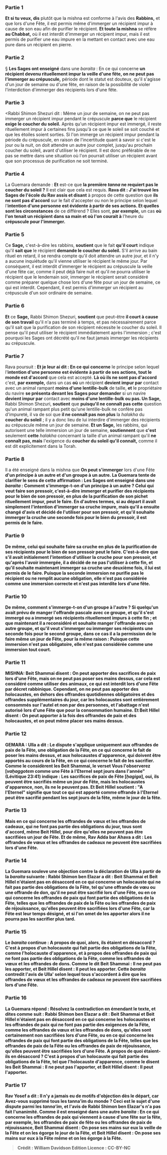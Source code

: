 
### Partie 1
<b>Et si tu veux, dis</b> plutôt que la mishna est conforme à l'avis des <b>Rabbins,</b> et que lors d'une Fête, il est permis même d'immerger un récipient impur à cause de son eau afin de purifier le récipient. <b>Et toute la mishna</b> se réfère <b>au Chabbat,</b> où il est interdit d'immerger un récipient impur, mais il est permis de purifier une eau impure en la mettant en contact avec une eau pure dans un récipient en pierre.

### Partie 2
§ <b>Les Sages ont enseigné</b> dans une <i>baraita</i> : En ce qui concerne <b>un récipient devenu rituellement impur la veille d'une fête, on ne peut pas l'immerger au crépuscule,</b> période dont le statut est douteux, qu'il s'agisse d'un jour de semaine ou d'une fête, en raison de la possibilité de violer l'interdiction d'immerger des récipients lors d'une fête.

### Partie 3
<Rabbi Shimon Shezuri dit : Même un jour de semaine, on ne peut pas immerger</b> un récipient impur pendant le crépuscule <b>parce que</b> le récipient <b>exige le coucher du soleil.</b> Après qu'un récipient impur est immergé, il reste rituellement impur à certaines fins jusqu'à ce que le soleil se soit couché et que les étoiles soient sorties. Si l'on immerge un récipient impur pendant la période du crépuscule, en raison de l'incertitude quant à savoir si c'est le jour ou la nuit, on doit attendre un autre jour complet, jusqu'au prochain coucher du soleil, avant d'utiliser le récipient. Il est donc préférable de ne pas se mettre dans une situation où l'on pourrait utiliser un récipient avant que son processus de purification ne soit terminé.

### Partie 4
La Guemara demande : <b>Et</b> est-ce que <b>la première <i>tanna</i> ne requiert pas le coucher du soleil ?</b> Il est clair que cela est requis. <b>Rava dit : J'ai trouvé les Sages de l'école du Rav assis et disant</b> à propos de cette question que <b>ils ne sont pas d'accord</b> sur le fait d'accepter ou non le principe selon lequel l'<b>intention d'une personne est évidente à partir de ses actions. Et quelles sont les circonstances</b> de ce différend ? Elles sont, <b>par exemple,</b> un cas <b>où l'on tenait un récipient dans sa main et où l'on courait à</b> l'heure du <b>crépuscule pour l'immerger.</b>

### Partie 5
Ce <b>Sage,</b> c'est-à-dire les rabbins, <b>soutient</b> que le fait <b>qu'il court</b> indique qu'il <b>sait que</b> le récipient <b>demande le coucher du soleil.</b> S'il arrive au bain rituel en retard, il se rendra compte qu'il doit attendre un autre jour, et il n'y a aucune inquiétude qu'il vienne utiliser le récipient le même jour. Par conséquent, il est interdit d'immerger le récipient au crépuscule la veille d'une fête car, comme il peut déjà faire nuit et qu'il ne pourra utiliser le récipient que le lendemain soir, immerger le récipient serait considéré comme préparer quelque chose lors d'une fête pour un jour de semaine, ce qui est interdit. Cependant, il est permis d'immerger un récipient au crépuscule d'un soir ordinaire de semaine.

### Partie 6
<b>Et</b> ce <b>Sage,</b> Rabbi Shimon Shezuri, <b>soutient</b> que peut-être <b>il court à cause de son travail</b> qu'il n'a pas terminé à temps, et pas nécessairement parce qu'il sait que la purification de son récipient nécessite le coucher du soleil. Il pense qu'il peut utiliser le récipient immédiatement après l'immersion ; c'est pourquoi les Sages ont décrété qu'il ne faut jamais immerger les récipients au crépuscule.

### Partie 7
Rava poursuit : <b>Et je leur ai dit : En ce qui concerne</b> le principe selon lequel l'<b>intention d'une personne est évidente à partir de ses actions, tout le monde est d'accord</b> que cela est accepté. <b>Là où ils ne sont pas d'accord</b> c'est, <b>par exemple,</b> dans un cas <b>où</b> un récipient <b>devient impur par</b> contact avec un animal rampant <b>moins d'une lentille-bulk</b> de taille, <b>et</b> le propriétaire du navire <b>se présenta devant les Sages pour demander</b> si un navire <b>devient impur par</b> contact avec <b>moins d'une lentille-bulk ou pas. Un Sage,</b> Rabbi Shimon Shezuri, <b>soutient</b> que <b>puisqu'il ne connaît pas cette</b> question qu'un animal rampant plus petit qu'une lentille-bulk ne confère pas d'impureté, il va de soi que <b>il ne connaît pas non plus</b> la <i>halakha</i> du <b>coucher du soleil</b> ; il y a donc lieu de lui interdire d'immerger des récipients au crépuscule même un jour de semaine. <b>Et un Sage,</b> les rabbins, qui autorisent une telle immersion un jour de semaine, <b>soutiennent</b> que <b>c'est</b> seulement <b>cette</b> <i>halakha</i> concernant la taille d'un animal rampant qu'il <b>ne connaît pas, mais</b> l'exigence du <b>coucher du soleil qu'il connaît,</b> comme il est dit explicitement dans la Torah.

### Partie 8
Il a été enseigné dans la mishna que <b>On peut s'immerger</b> lors d'une Fête <b>d'un <b>principe à un autre</b> et d'un groupe à un autre. La Guemara tente de clarifier le sens de cette affirmation : <b>Les Sages ont enseigné</b> dans une <i>baraita</i> : <b>Comment</b> s'immerge-t-on <b>d'un <b>principe à un autre</b> ? Celui qui veut faire son pressoir,</b> c'est-à-dire immerger et purifier des récipients pour le bien de son pressoir, <b>en plus</b> de la purification de <b>son</b> <b>pichet rituellement impur,</b> peut le faire. En d'autres termes, si au départ il avait simplement l'intention d'immerger sa cruche impure, mais qu'il a ensuite changé d'avis et décidé de l'utiliser pour son pressoir, et qu'il souhaite immerger la cruche une seconde fois pour le bien du pressoir, il est permis de le faire.

### Partie 9
De même, celui qui souhaite faire <b>sa cruche en plus</b> de la purification de ses récipients pour le bien de <b>son pressoir peut le faire</b>. C'est-à-dire que s'il avait initialement l'intention d'utiliser la cruche pour son pressoir, et qu'après l'avoir immergée, il a décidé de ne pas l'utiliser à cette fin, et qu'il souhaite maintenant immerger sa cruche une deuxième fois, il lui est permis de le faire. Puisque la seconde immersion ne purifie pas le récipient ou ne remplit aucune obligation, elle n'est pas considérée comme une immersion correcte et n'est pas interdite lors d'une fête.

### Partie 10
De même, <b>comment</b> s'immerge-t-on <b>d'un groupe à l'autre ? </b> Si quelqu'un <b>avait prévu</b> de <b>manger</b> l'offrande pascale <b>avec ce groupe,</b> et qu'il s'est immergé ou a immergé ses récipients rituellement impurs à cette fin ; et que maintenant il a reconsidéré <b>et souhaite manger</b> l'offrande <b>avec un autre groupe,</b> et qu'il veut s'immerger ou immerger ses récipients une seconde fois pour le second groupe, dans ce cas <b>il a la permission</b> de le faire même un jour de Fête, pour la même raison : Puisque cette immersion n'est pas obligatoire, elle n'est pas considérée comme une immersion tout court.

### Partie 11
<strong>MISHNA:</strong> <b>Beit Shammai disent : On peut apporter des sacrifices de paix</b> lors d'une Fête, <b>mais on ne peut pas poser</b> ses <b>mains dessus,</b> car cela est considéré comme utiliser des animaux, ce qui est interdit lors d'une Fête par décret rabbinique. <b>Cependant, on ne peut pas</b> apporter des <b>holocaustes,</b> en dehors des offrandes quotidiennes obligatoires et des offrandes supplémentaires du jour, car les holocaustes sont entièrement consommés sur l'autel et non par des personnes, et l'abattage n'est autorisé lors d'une Fête que pour la consommation humaine. <b>Et Beit Hillel disent : On peut apporter</b> à la fois des <b>offrandes de paix et des holocaustes, et on peut</b> même <b>placer</b> ses <b>mains dessus.</b>

### Partie 12
<strong>GEMARA :</strong> <b>Ulla a dit :</b> Le <b>dispute</b> s'applique uniquement <b>aux offrandes de paix de la Fête,</b> une obligation de la Fête, <b>en ce qui concerne le fait de poser les mains</b> dessus, <b>et aux holocaustes d'apparence,</b> qui doivent être apportés au cours de la Fête, <b>en ce qui concerne le fait de les sacrifier</b>. Comme le considèrent les <b>Beit Shammai</b>, le verset <b>Vous l'observerez [<i>vaḥaggotem</i> comme une Fête à l'Eternel</b> sept jours dans l'année" (Lévitique 23:41) indique : <b>Les sacrifices de paix de Fête [<i>ḥagiga</i>], oui,</b> ils peuvent être sacrifiés même un jour de Fête, mais <b>les holocaustes d'apparence, non,</b> ils ne le peuvent pas. <b>Et Beit Hillel soutient : "A l'Eternel" signifie que tout ce qui est apporté comme offrande à l'Eternel peut être sacrifié pendant les sept jours de la fête, même le jour de la fête.

### Partie 13
<b>Mais</b> en ce qui concerne les <b>offrandes de vœux</b> <b>et les offrandes de cadeaux,</b> qui ne font pas partie des obligations du jour, <b>tous sont d'accord,</b> même Beit Hillel, pour dire qu'elles <b>ne peuvent pas être sacrifiées un jour de Fête. Et de même, Rav Adda bar Ahava a dit : Les offrandes de vœux</b> et les offrandes de cadeaux ne peuvent être sacrifiées lors d'une Fête.</b>

### Partie 14
La Guemara <b>souleve une objection</b> contre la déclaration de Ulla à partir de la <i>baraita</i> suivante : <b>Rabbi Shimon ben Elazar a dit : Beit Shammai et Beit Hillel n'étaient pas en désaccord en ce qui concerne un holocauste qui ne fait pas</b> partie des obligations <b>de la Fête,</b> tel qu'une offrande de vœu ou une offrande de don, <b>qu'il ne peut être sacrifié lors d'une Fête, ou en ce qui concerne les offrandes de paix qui font</b> partie <b>des obligations de la Fête</b>, telles que les offrandes de paix de la Fête ou les offrandes de paix de réjouissance, <b>qu'elles peuvent être sacrifiées lors d'une Fête,</b> car la Fête est leur temps désigné, et si l'on omet de les apporter alors il ne pourra pas les sacrifier plus tard.

### Partie 15
Le <i>baraita</i> continue : <b>A propos de quoi,</b> alors, <b>ils étaient en désaccord ?</b> C'est <b>à propos d'un holocauste qui fait</b> partie <b>des obligations de la Fête</b>, comme l'holocauste d'apparence, <b>et à propos des offrandes de paix qui ne font pas</b> partie <b>des obligations de la Fête</b>, comme les offrandes de vœux et les offrandes de dons. <b>Comme le dit Beit Shammai : Il ne peut pas les apporter</b>, <b>et Beit Hillel disent : Il peut les apporter</b>. Cette <i>baraita</i> contredit l'avis de Ulla' selon lequel tous s'accordent à dire que les offrandes de vœux et les offrandes de cadeaux ne peuvent être sacrifiées lors d'une Fête.

### Partie 16
La Guemara répond : <b>Résolvez</b> la contradiction en émendant le texte, <b>et dites comme suit : Rabbi Shimon ben Elazar a dit : Beit Shammai et Beit Hillel n'étaient pas en désaccord en ce qui concerne les holocaustes et les offrandes de paix qui ne font pas</b> partie des exigences <b>de la Fête,</b> comme les offrandes de vœux et les offrandes de dons, <b>qu'elles sont</b> certainement <b>non sacrifiées lors d'une Fête, ou en ce qui concerne les offrandes de paix qui font</b> partie <b>des obligations de la Fête</b>, telles que les offrandes de paix de la Fête ou les offrandes de paix de réjouissance, <b>qu'elles peuvent être sacrifiées lors d'une Fête. A propos de quoi étaient-ils en désaccord ? </b> C'est <b>à propos d'un holocauste qui fait</b> partie <b>des obligations de la Fête</b>, tel que l'holocauste d'apparence, <b>comme le disent les Beit Shammai : Il ne peut pas l'apporter</b>, <b>et Beit Hillel disent : Il peut l'apporter</b>.

### Partie 17
<b>Rav Yosef a dit :</b> Il n'y a jamais eu de motifs d'objection dès le départ, car <b>Avez-vous supprimé</b> tous les <b>tanna'im</i> du monde ? </b> Ceci <b>est</b> le sujet d'une dispute parmi les <b><i>tanna'im</i>,</b> et l'avis de Rabbi Shimon ben Elazar's n'a pas fait l'unanimité. <b>Comme il est enseigné</b> dans une autre <i>baraita</i> : En ce qui concerne les <b>offrandes de paix qui viennent à cause d'une fête sur la fête,</b> par exemple, les offrandes de paix de fête ou les offrandes de paix de réjouissance, <b>Beit Shammai disent : On pose</b> ses <b>mains sur eux la veille de la Fête et on les égorge le jour de la Fête, et Beit Hillel disent : On pose</b> ses <b>mains sur eux à la Fête</b> même <b>et on les égorge à la Fête.</b>

>Crédit : William Davidson Edition
>Licence : CC-BY-NC